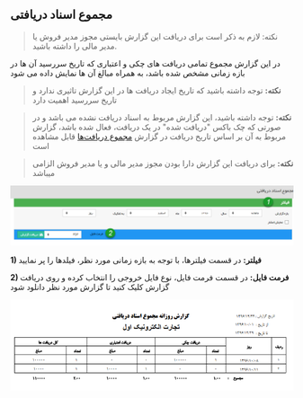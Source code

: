 ﻿## مجموع اسناد دریافتی

> نکته: لازم به ذکر است برای دریافت این گزارش بایستی مجوز مدیر فروش یا مدیر مالی را داشته باشید.


در این گزارش مجموع تمامی دریافت های چکی و اعتباری که تاریخ سررسید آن ها در بازه زمانی مشخص شده باشد، به همراه مبالغ آن ها نمایش داده می شود

> **نکته:** توجه داشته باشید که تاریخ ایجاد دریافت ها در این گزارش تاثیری ندارد و تاریخ سررسید اهمیت دارد

> **نکته:** توجه داشته باشید، این گزارش مربوط به اسناد دریافت نشده می باشد و در صورتی که چک باکس "دریافت شده" در یک دریافت، فعال شده باشد، گزارش مربوط به آن بر اساس تاریخ دریافت در گزارش  [مجموع دریافت‌ها]( https://github.com/1stco/PayamGostarDocs/blob/master/help2.5.4/Management-and-reports/Sales-reports/Total-performance/Total-receipts/Total-receipts.md) قابل مشاهده است

>  **نکته:** برای دریافت این گزارش دارا بودن مجوز مدیر مالی و یا مدیر فروش الزامی میباشد

![](TotalRChecks1.png)

**1) فیلتر:** در قسمت فیلترها، با توجه به بازه زمانی مورد نظر، فیلدها را پر نمایید

**2) فرمت فایل:** در قسمت فرمت فایل، نوع فایل خروجی را انتخاب کرده و روی دریافت گزارش کلیک کنید تا گزارش مورد نظر دانلود شود

![](TotalRChecks2.png)



